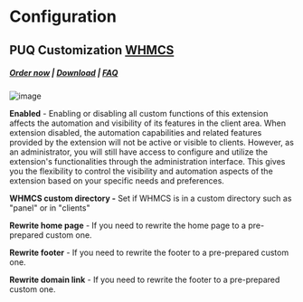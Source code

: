 # Configuration

## PUQ Customization **[WHMCS](https://puqcloud.com/link.php?id=77)**

#####  [Order now](https://puqcloud.com/whmcs-addon-puq-customization.php) | [Download](https://download.puqcloud.com/WHMCS/addons/PUQ-Customization/) | [FAQ](https://faq.puqcloud.com/)

![image](https://github.com/PUQ-sp-z-o-o/WHMCS-Addon-PUQ-Customization/assets/81689153/48f7fd6a-e765-4d5d-9cba-bd5bd5cbaf8d)

**Enabled** - Enabling or disabling all custom functions of this extension affects the automation and visibility of its features in the client area. When extension disabled, the automation capabilities and related features provided by the extension will not be active or visible to clients. However, as an administrator, you will still have access to configure and utilize the extension's functionalities through the administration interface. This gives you the flexibility to control the visibility and automation aspects of the extension based on your specific needs and preferences.

**WHMCS custom directory -** Set if WHMCS is in a custom directory such as "panel" or in "clients"

**Rewrite home page** - If you need to rewrite the home page to a pre-prepared custom one.

**Rewrite footer** - If you need to rewrite the footer to a pre-prepared custom one.

**Rewrite domain link** - If you need to rewrite the footer to a pre-prepared custom one.

